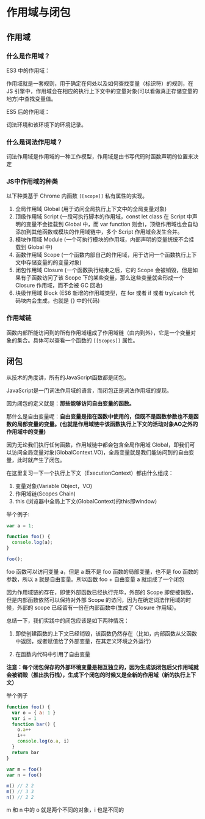 # 作用域与闭包

## 作用域

### 什么是作用域？

ES3 中的作用域：

作用域就是一套规则，用于确定在何处以及如何查找变量（标识符）的规则，在 JS 引擎中，作用域会在相应的执行上下文中的变量对象(可以看做真正存储变量的地方)中查找变量值。

ES5 后的作用域：

词法环境和该环境下的环境记录。

### 什么是词法作用域？

词法作用域是作用域的一种工作模型，作用域是由书写代码时函数声明的位置来决定

### JS中作用域的种类

以下种类基于 Chrome 内函数 `[[scope]]` 私有属性的实现。

1. 全局作用域 Global (用于访问全局执行上下文中的全局变量对象)
2. 顶级作用域 Script  (一段可执行脚本的作用域，const let class 在 Script 中声明的变量不会挂载到 Global 中，而 var function 则会)，顶级作用域也会自动添加到其他函数或模块的作用域链中，多个 Script 作用域会发生合并。
3. 模块作用域 Module  (一个可执行模块的作用域，内部声明的变量统统不会挂载到 Global 中)
4. 函数作用域 Scope  (一个函数内部自己的作用域，用于访问一个函数执行上下文中存储变量的的变量对象)
5. 闭包作用域 Closure  (一个函数执行结束之后，它的 Scope 会被销毁，但是如果有子函数访问了该 Scope 下的某些变量，那么这些变量就会形成一个 Closure 作用域，而不会被 GC 回收)
6. 块级作用域 Block  (ES6 新增的作用域类型，在 for 或者 if 或者 try/catch 代码块内会生成，也就是 {} 中的代码)

### 作用域链

函数内部所能访问到的所有作用域组成了作用域链（由内到外），它是一个变量对象的集合。具体可以查看一个函数的 `[[Scopes]]` 属性。

## 闭包

从技术的角度讲，所有的JavaScript函数都是闭包。

JavaScript是一门词法作用域的语言，而闭包正是词法作用域的提现。

因为闭包的定义就是：**那些能够访问自由变量的函数。**

那什么是自由变量呢：**自由变量是指在函数中使用的，但既不是函数参数也不是函数的局部变量的变量。(也就是作用域链中该函数执行上下文的活动对象AO之外的作用域中的变量)**

因为无论我们执行任何函数，作用域链中都会包含全局作用域 Global，即我们可以访问全局变量对象(GlobalContext.VO)，全局变量就是我们能访问到的自由变量，此时就产生了闭包。

在这里复习一下一个执行上下文（ExecutionContext）都由什么组成：

1. 变量对象(Variable Object，VO)
2. 作用域链(Scopes Chain)
3. this (浏览器中全局上下文(GlobalContext)的this即window)

举个例子:
```js
var a = 1;

function foo() {
  console.log(a);
}

foo();
```

foo 函数可以访问变量 a，但是 a 既不是 foo 函数的局部变量，也不是 foo 函数的参数，所以 a 就是自由变量。所以函数 foo + 自由变量 a 就组成了一个闭包

因为作用域链的存在，即使外部函数已经执行完毕，外部的 Scope 即使被销毁，但是内部函数依然可以保持对外部 Scope 的访问，因为在确定词法作用域的时候，外部的 scope 已经留有一份在内部函数中(生成了 Closure 作用域)。


总结一下，我们实践中的闭包应该是如下两种情况：

1. 即使创建函数的上下文已经销毁，该函数仍然存在（比如，内部函数从父函数中返回，或者赋值给了外部变量，在其定义环境之外运行）

2. 在函数内代码中引用了自由变量

**注意：每个闭包保存的外部环境变量是相互独立的，因为生成该闭包后父作用域就会被销毁（推出执行栈），生成下个闭包的时候又是全新的作用域（新的执行上下文）**

举个例子

```js
function foo() {
  var o = { a: 1 }
  var i = 1
  function bar() {
    o.a++
    i++
    console.log(o.a, i)
  }
  return bar
}

var m = foo()
var n = foo()

m() // 2 2
m() // 3 3
n() // 2 2
```

m 和 n 中的 o 就是两个不同的对象，i 也是不同的

